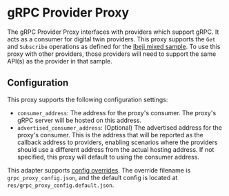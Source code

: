 # gRPC Provider Proxy

The gRPC Provider Proxy interfaces with providers which support gRPC. It acts as a consumer for digital twin providers. This proxy supports the `Get` and `Subscribe` operations as defined for the [Ibeji mixed sample](https://github.com/eclipse-ibeji/ibeji/tree/main/samples/mixed). To use this proxy with other providers, those providers will need to support the same API(s) as the provider in that sample.

## Configuration

This proxy supports the following configuration settings:

- `consumer_address`: The address for the proxy's consumer. The proxy's gRPC server will be hosted on this address.
- `advertised_consumer_address`: (Optional) The advertised address for the proxy's consumer. This is the address that will be reported as the callback address to providers, enabling scenarios where the providers should use a different address from the actual hosting address. If not specified, this proxy will default to using the consumer address.

This adapter supports [config overrides](../../../docs/config-overrides.md). The override filename is `grpc_proxy_config.json`, and the default config is located at `res/grpc_proxy_config.default.json`.
